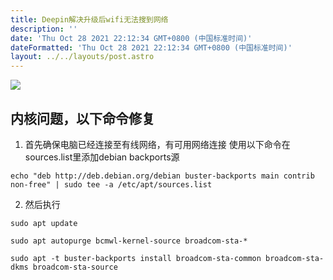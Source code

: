 ```yaml
---
title: Deepin解决升级后wifi无法搜到网络
description: ''
date: 'Thu Oct 28 2021 22:12:34 GMT+0800 (中国标准时间)'
dateFormatted: 'Thu Oct 28 2021 22:12:34 GMT+0800 (中国标准时间)'
layout: ../../layouts/post.astro
---
```


![](https://i.loli.net/2021/10/28/cSARgKZktJP8UDE.jpg)

<!-- more -->

## 内核问题，以下命令修复

1. 首先确保电脑已经连接至有线网络，有可用网络连接
使用以下命令在sources.list里添加debian backports源

```
echo "deb http://deb.debian.org/debian buster-backports main contrib non-free" | sudo tee -a /etc/apt/sources.list
```

2. 然后执行

```
sudo apt update

sudo apt autopurge bcmwl-kernel-source broadcom-sta-*

sudo apt -t buster-backports install broadcom-sta-common broadcom-sta-dkms broadcom-sta-source
```
